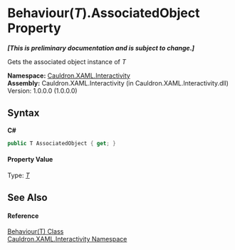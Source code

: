 # Behaviour(*T*).AssociatedObject Property 
 _**\[This is preliminary documentation and is subject to change.\]**_

Gets the associated object instance of *T*

**Namespace:**&nbsp;<a href="N_Cauldron_XAML_Interactivity">Cauldron.XAML.Interactivity</a><br />**Assembly:**&nbsp;Cauldron.XAML.Interactivity (in Cauldron.XAML.Interactivity.dll) Version: 1.0.0.0 (1.0.0.0)

## Syntax

**C#**<br />
``` C#
public T AssociatedObject { get; }
```


#### Property Value
Type: <a href="T_Cauldron_XAML_Interactivity_Behaviour_1">*T*</a>

## See Also


#### Reference
<a href="T_Cauldron_XAML_Interactivity_Behaviour_1">Behaviour(T) Class</a><br /><a href="N_Cauldron_XAML_Interactivity">Cauldron.XAML.Interactivity Namespace</a><br />